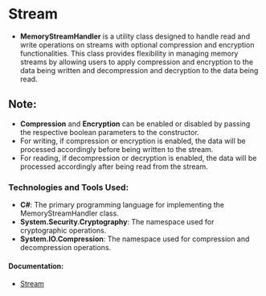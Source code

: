 # Stream

  - **MemoryStreamHandler** is a utility class designed to handle read and write operations on streams with optional compression and encryption functionalities. This class provides flexibility in managing memory streams by allowing users to apply compression and encryption to the data being written and decompression and decryption to the data being read.

## Note:

  - **Compression** and **Encryption** can be enabled or disabled by passing the respective boolean parameters to the constructor.
  - For writing, if compression or encryption is enabled, the data will be processed accordingly before being written to the stream.
  - For reading, if decompression or decryption is enabled, the data will be processed accordingly after being read from the stream.

### Technologies and Tools Used:

  - **C#**: The primary programming language for implementing the MemoryStreamHandler class.
  - **System.Security.Cryptography**: The namespace used for cryptographic operations.
  - **System.IO.Compression**: The namespace used for compression and decompression operations.

#### Documentation:

- [Stream](https://learn.microsoft.com/en-us/dotnet/api/system.io.stream?view=net-8.0)
